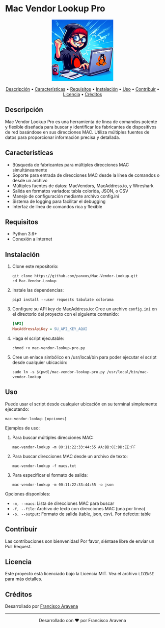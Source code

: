 # Mac Vendor Lookup Pro

<p align="center">
  <img src="https://raw.githubusercontent.com/panxos/ConfServerDebian/main/panxos_logo.png" alt="Panxos Logo" width="200"/>
</p>

<p align="center">
  <a href="#descripción">Descripción</a> •
  <a href="#características">Características</a> •
  <a href="#requisitos">Requisitos</a> •
  <a href="#instalación">Instalación</a> •
  <a href="#uso">Uso</a> •
  <a href="#contribuir">Contribuir</a> •
  <a href="#licencia">Licencia</a> •
  <a href="#créditos">Créditos</a>
</p>

## Descripción

Mac Vendor Lookup Pro es una herramienta de línea de comandos potente y flexible diseñada para buscar y identificar los fabricantes de dispositivos de red basándose en sus direcciones MAC. Utiliza múltiples fuentes de datos para proporcionar información precisa y detallada.

## Características

- Búsqueda de fabricantes para múltiples direcciones MAC simultáneamente
- Soporte para entrada de direcciones MAC desde la línea de comandos o desde un archivo
- Múltiples fuentes de datos: MacVendors, MacAddress.io, y Wireshark
- Salida en formatos variados: tabla colorida, JSON, o CSV
- Manejo de configuración mediante archivo config.ini
- Sistema de logging para facilitar el debugging
- Interfaz de línea de comandos rica y flexible

## Requisitos

- Python 3.6+
- Conexión a Internet

## Instalación

1. Clone este repositorio:
   ```
   git clone https://github.com/panxos/Mac-Vendor-Lookup.git
   cd Mac-Vendor-Lookup
   ```

2. Instale las dependencias:
   ```
   pip3 install --user requests tabulate colorama
   ```

3. Configure su API key de MacAddress.io:
   Cree un archivo `config.ini` en el directorio del proyecto con el siguiente contenido:
   ```ini
   [API]
   MacAddressApiKey = SU_API_KEY_AQUI
   ```

4. Haga el script ejecutable:
   ```
   chmod +x mac-vendor-lookup-pro.py
   ```

5. Cree un enlace simbólico en /usr/local/bin para poder ejecutar el script desde cualquier ubicación:
   ```
   sudo ln -s $(pwd)/mac-vendor-lookup-pro.py /usr/local/bin/mac-vendor-lookup
   ```

## Uso

Puede usar el script desde cualquier ubicación en su terminal simplemente ejecutando:

```
mac-vendor-lookup [opciones]
```

Ejemplos de uso:

1. Para buscar múltiples direcciones MAC:
   ```
   mac-vendor-lookup -m 00:11:22:33:44:55 AA:BB:CC:DD:EE:FF
   ```

2. Para buscar direcciones MAC desde un archivo de texto:
   ```
   mac-vendor-lookup -f macs.txt
   ```

3. Para especificar el formato de salida:
   ```
   mac-vendor-lookup -m 00:11:22:33:44:55 -o json
   ```

Opciones disponibles:
- `-m, --macs`: Lista de direcciones MAC para buscar
- `-f, --file`: Archivo de texto con direcciones MAC (una por línea)
- `-o, --output`: Formato de salida (table, json, csv). Por defecto: table

## Contribuir

Las contribuciones son bienvenidas! Por favor, siéntase libre de enviar un Pull Request.

## Licencia

Este proyecto está licenciado bajo la Licencia MIT. Vea el archivo `LICENSE` para más detalles.

## Créditos

Desarrollado por [Francisco Aravena](https://github.com/panxos)

---

<p align="center">
  Desarrollado con ❤️ por Francisco Aravena
</p>
